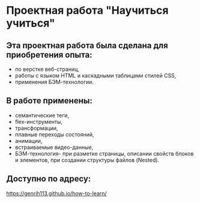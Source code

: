 # Проектная работа "Научиться учиться"
## Эта проектная работа была сделана для приобретения опыта:
* по верстке веб-страниц,
* работы с языком HTML и каскадными таблицами стилей CSS,
* применения БЭМ-технологии.
## В работе применены:
* семантические теги,
* flex-инструменты,
* трансформации,
* плавные переходы состояний,
* анимации,
* встраиваемые видео-данные,
* БЭМ-технология- при разметке страницы, описании свойств
блоков и элементов, при создании структуры файлов (Nested).

## Доступно по адресу: 
https://genrih113.github.io/how-to-learn/
